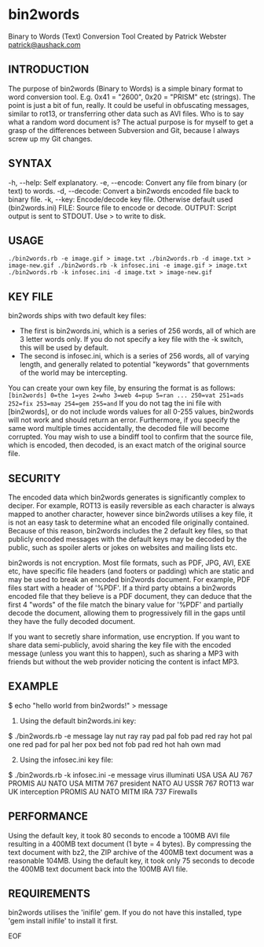 bin2words
=========

Binary to Words (Text) Conversion Tool
Created by Patrick Webster <patrick@aushack.com>

INTRODUCTION
------

The purpose of bin2words (Binary to Words) is a simple binary format to word conversion tool. E.g. 0x41 = "2600", 0x20 = "PRISM" etc (strings).
The point is just a bit of fun, really. It could be useful in obfuscating messages, similar to rot13, or transferring other data such as AVI files. Who is to say what a random word document is?
The actual purpose is for myself to get a grasp of the differences between Subversion and Git, because I always screw up my Git changes.

SYNTAX
------

 -h, --help:   Self explanatory.
 -e, --encode: Convert any file from binary (or text) to words.
 -d, --decode: Convert a bin2words encoded file back to binary file.
 -k, --key:    Encode/decode key file. Otherwise default used (bin2words.ini)
 FILE:         Source file to encode or decode.
 OUTPUT:       Script output is sent to STDOUT. Use > to write to disk.

USAGE
-----

`
./bin2words.rb -e image.gif > image.txt
./bin2words.rb -d image.txt > image-new.gif
./bin2words.rb -k infosec.ini -e image.gif > image.txt
./bin2words.rb -k infosec.ini -d image.txt > image-new.gif
`

KEY FILE
--------

bin2words ships with two default key files:

* The first is bin2words.ini, which is a series of 256 words, all of which are 3 letter words only. If you do not specify a key file with the -k switch, this will be used by default.
* The second is infosec.ini, which is a series of 256 words, all of varying length, and generally related to potential "keywords" that governments of the world may be intercepting.

You can create your own key file, by ensuring the format is as follows:
`
[bin2words]
0=the
1=yes
2=who
3=web
4=pup
5=ran
...
250=vat
251=ads
252=fix
253=may
254=gem
255=and
`
If you do not tag the ini file with [bin2words], or do not include words values for all 0-255 values, bin2words will not work and should return an error.
Furthermore, if you specify the same word multiple times accidentally, the decoded file will become corrupted. You may wish to use a bindiff tool to confirm that the source file, which is encoded, then decoded, is an exact match of the original source file.

SECURITY
--------

The encoded data which bin2words generates is significantly complex to deciper. For example, ROT13 is easily reversible as each character is always mapped to another character, however since bin2words utilises a key file, it is not an easy task to determine what an encoded file originally contained. Because of this reason, bin2words includes the 2 default key files, so that publicly encoded messages with the default keys may be decoded by the public, such as spoiler alerts or jokes on websites and mailing lists etc.

bin2words is not encryption. Most file formats, such as PDF, JPG, AVI, EXE etc, have specific file headers (and footers or padding) which are static and may be used to break an encoded bin2words document. For example, PDF files start with a header of '%PDF'. If a third party obtains a bin2words encoded file that they believe is a PDF document, they can deduce that the first 4 "words" of the file match the binary value for '%PDF' and partially decode the document, allowing them to progressively fill in the gaps until they have the fully decoded document.

If you want to secretly share information, use encryption. If you want to share data semi-publicly, avoid sharing the key file with the encoded message (unless you want this to happen), such as sharing a MP3 with friends but without the web provider noticing the content is infact MP3.

EXAMPLE
-------

$ echo "hello world from bin2words!" > message

1. Using the default bin2words.ini key:

$ ./bin2words.rb -e message 
lay nut ray ray pad pal fob pad red ray hot pal one red pad for pal her pox bed not fob pad red hot hah own mad 

2. Using the infosec.ini key file:

$ ./bin2words.rb -k infosec.ini -e message 
virus illuminati USA USA AU 767 PROMIS AU NATO USA MITM 767 president NATO AU USSR 767 ROT13 war UK interception PROMIS AU NATO MITM IRA 737 Firewalls 

PERFORMANCE
-----------

Using the default key, it took 80 seconds to encode a 100MB AVI file resulting in a 400MB text document (1 byte = 4 bytes).
By compressing the text document with bz2, the ZIP archive of the 400MB text document was a reasonable 104MB.
Using the default key, it took only 75 seconds to decode the 400MB text document back into the 100MB AVI file. 

REQUIREMENTS
------------

bin2words utilises the 'inifile' gem. If you do not have this installed, type 'gem install inifile' to install it first.

EOF
